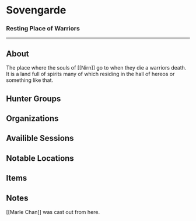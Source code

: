 # Sovengarde
### Resting Place of Warriors
---
## About
The place where the souls of [[Nirn]] go to when they die a warriors death.  It is a land full of spirits many of which residing in the hall of hereos or something like that. 

## Hunter Groups

## Organizations

## Availible Sessions

## Notable Locations

## Items

## Notes
[[Marle Chan]] was cast out from here. 